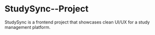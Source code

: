 # StudySync--Project
StudySync is a frontend project that showcases clean UI/UX for a study management platform.
